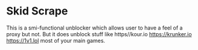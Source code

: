 # Skid Scrape
This is a smi-functional unblocker which allows user to have a feel of a proxy but not. But it does unblock stuff like https//kour.io https://krunker.io https://1v1.lol 
most of your main games.
